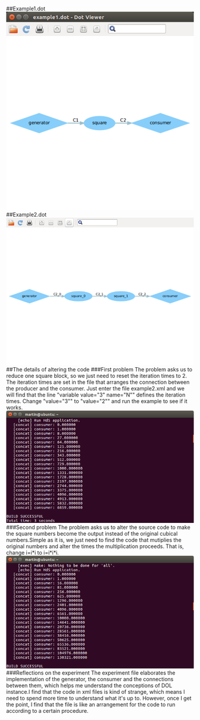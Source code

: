 ##Example1.dot
![](./example1.png)
##Example2.dot
![](./example2.png)
##The details of altering the code
###First problem
The problem asks us to reduce one square block, so we just need to reset the iteration times to 2.
The iteration times are set in the file that arranges the connection between the producer and the consumer. Just enter the file example2.xml and we will find that the line "variable value="3" name="N"" defines the iteration times. Change "value="3"" to "value="2"" and run the example to see if it works.
![](./ResultsOfExample1.png)
###Second problem
The problem asks us to alter the source code to make the square numbers become the output instead of the original cubical numbers.Simple as it is, we just need to find the code that mutiplies the original numbers and alter the times the multiplication proceeds. That is, change i=i\*i to i=i\*i\*i.
![](./ResultsOfExample2.png)
###Reflections on the experiment
The experiment file elaborates the implementation of the generator, the consumer and the connections between them, which helps me understand the conceptions of DOL instance.I find that the code in xml files is kind of strange, which means I need to spend more time to understand what it's up to. However, once I get the point, I find that the file is like an arrangement for the code to run according to a certain procedure.

